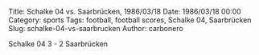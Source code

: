 Title: Schalke 04 vs. Saarbrücken, 1986/03/18
Date: 1986/03/18 00:00
Category: sports
Tags: football, football scores, Schalke 04, Saarbrücken
Slug: schalke-04-vs-saarbrucken
Author: carbonero


Schalke 04 3 - 2 Saarbrücken
